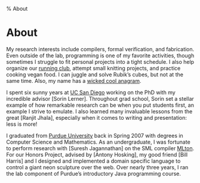 % About

# About

My research interests include compilers, formal verification, and fabrication.
Even outside of the lab,
  programming is one of my favorite activities,
  though sometimes I struggle to fit personal projects into a tight schedule.
I also help organize our [running club](http://raceconditionrunning.com),
  attempt small knitting projects,
  and practice cooking vegan food.
I can juggle and solve Rubik’s cubes, but not at the same time.
Also, my name has a
  [wicked cool anagram](https://totalcrazyhack.net/anagram.html).

I spent six sunny years at
  [UC San Diego](https://cse.ucsd.edu) working on the PhD with
  my incredible advisor [Sorin Lerner].
Throughout grad school,
  Sorin set a stellar example of how remarkable
  research can be when you put students first,
  an example I strive to emulate.
I also learned many invaluable lessons
  from the great [Ranjit Jhala],
  especially when it comes to writing and presentation:
  less is more!

I graduated from
  [Purdue University](https://www.cs.purdue.edu) back in Spring 2007 with
  degrees in Computer Science and Mathematics.
As an undergraduate,
  I was fortunate to perform research with [Suresh Jagannathan]
  on the SML compiler [MLton](http://mlton.org).
For our Honors Project,
  advised by [Antony Hosking],
  my good friend [Bill Harris] and I designed and implemented a
  domain specific language to control a giant neon sculpture over the web.
Over nearly three years,
  I ran the lab component of Purdue’s introductory Java programming course.
